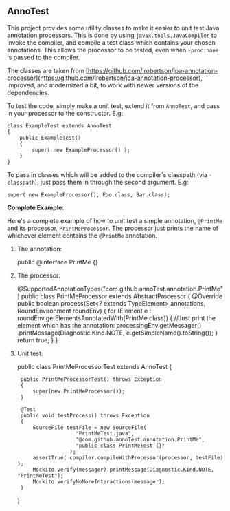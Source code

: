 ## AnnoTest

This project provides some utility classes to make it easier to
 unit test Java annotation processors. This is done by using
 `javax.tools.JavaCompiler` to invoke the compiler, and compile a test
 class which contains your chosen annotations. This allows the
 processor to be tested, even when `-proc:none` is passed to the compiler.

 The classes are taken from
 [https://github.com/irobertson/jpa-annotation-processor](https://github.com/irobertson/jpa-annotation-processor),
 improved, and modernized a bit, to work with newer versions of the dependencies.

 To test the code, simply make a unit test, extend it from `AnnoTest`, and pass in
 your processor to the constructor. E.g:

    class ExampleTest extends AnnoTest
    {
        public ExampleTest()
        {
            super( new ExampleProcessor() );
        }
    }

To pass in classes which will be added to the compiler's classpath
(via `-classpath`), just pass them in through the second argument. E.g:

    super( new ExampleProcessor(), Foo.class, Bar.class);

 **Complete Example**:

 Here's a complete example of how to unit test a simple annotation, `@PrintMe`
 and its processor, `PrintMeProcessor`. The processor just prints the
 name of whichever element contains the `@PrintMe` annotation.


1) The annotation:

     public @interface PrintMe {}


2) The processor:

     @SupportedAnnotationTypes("com.github.annoTest.annotation.PrintMe")
     public class PrintMeProcessor extends AbstractProcessor
     {
         @Override
         public boolean process(Set<? extends TypeElement> annotations,
                                RoundEnvironment roundEnv)
         {
             for (Element e : roundEnv.getElementsAnnotatedWith(PrintMe.class))
             {
                //Just print the element which has the annotation:
                 processingEnv.getMessager()
                         .printMessage(Diagnostic.Kind.NOTE, e.getSimpleName().toString());
             }
             return true;
         }
     }


3) Unit test:

    public class PrintMeProcessorTest extends AnnoTest
    {

        public PrintMeProcessorTest() throws Exception
        {
            super(new PrintMeProcessor());
        }

        @Test
        public void testProcess() throws Exception
        {
            SourceFile testFile = new SourceFile(
                          "PrintMeTest.java",
                          "@com.github.annoTest.annotation.PrintMe",
                          "public class PrintMeTest {}"
                        );
            assertTrue( compiler.compileWithProcessor(processor, testFile) );
            Mockito.verify(messager).printMessage(Diagnostic.Kind.NOTE, "PrintMeTest");
            Mockito.verifyNoMoreInteractions(messager);
        }
    }